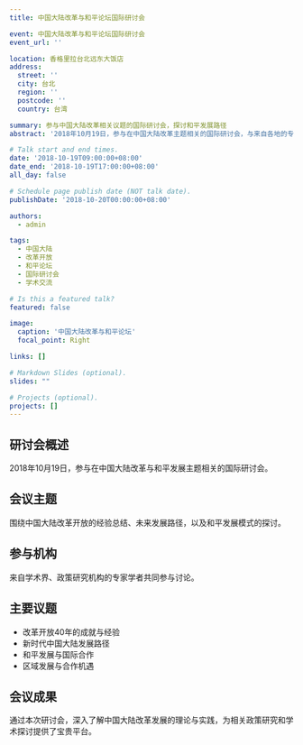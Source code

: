 ```yaml
---
title: 中国大陆改革与和平论坛国际研讨会

event: 中国大陆改革与和平论坛国际研讨会
event_url: ''

location: 香格里拉台北远东大饭店
address:
  street: ''
  city: 台北
  region: ''
  postcode: ''
  country: 台湾

summary: 参与中国大陆改革相关议题的国际研讨会，探讨和平发展路径
abstract: '2018年10月19日，参与在中国大陆改革主题相关的国际研讨会，与来自各地的专家学者共同探讨中国大陆改革发展的成就与未来方向，以及和平发展的可能性与路径。'

# Talk start and end times.
date: '2018-10-19T09:00:00+08:00'
date_end: '2018-10-19T17:00:00+08:00'
all_day: false

# Schedule page publish date (NOT talk date).
publishDate: '2018-10-20T00:00:00+08:00'

authors:
  - admin

tags:
  - 中国大陆
  - 改革开放
  - 和平论坛
  - 国际研讨会
  - 学术交流

# Is this a featured talk?
featured: false

image:
  caption: '中国大陆改革与和平论坛'
  focal_point: Right

links: []

# Markdown Slides (optional).
slides: ""

# Projects (optional).
projects: []
---
```


## 研讨会概述

2018年10月19日，参与在中国大陆改革与和平发展主题相关的国际研讨会。

## 会议主题

围绕中国大陆改革开放的经验总结、未来发展路径，以及和平发展模式的探讨。

## 参与机构

来自学术界、政策研究机构的专家学者共同参与讨论。

## 主要议题

- 改革开放40年的成就与经验
- 新时代中国大陆发展路径
- 和平发展与国际合作
- 区域发展与合作机遇

## 会议成果

通过本次研讨会，深入了解中国大陆改革发展的理论与实践，为相关政策研究和学术探讨提供了宝贵平台。
